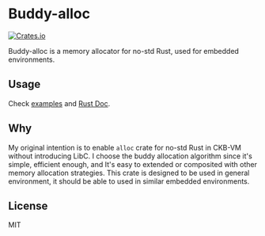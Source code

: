 # Buddy-alloc
[![Crates.io](https://img.shields.io/crates/v/buddy-alloc.svg)](https://crates.io/crates/buddy-alloc)


Buddy-alloc is a memory allocator for no-std Rust, used for embedded environments.

## Usage

Check [examples](https://github.com/jjyr/buddy-alloc/tree/master/examples) and [Rust Doc](https://docs.rs/buddy-alloc).

## Why

My original intention is to enable `alloc` crate for no-std Rust in CKB-VM without introducing LibC.
I choose the buddy allocation algorithm since it's simple, efficient enough, and It's easy to extended or composited with other memory allocation strategies.
This crate is designed to be used in general environment, it should be able to used in similar embedded environments.

## License

MIT
